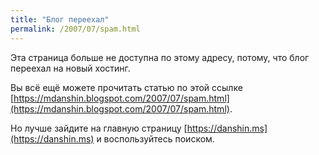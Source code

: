 ```yaml
---
title: "Блог переехал"
permalink: /2007/07/spam.html
---
```

Эта страница больше не доступна по этому адресу, потому, что блог переехал на новый хостинг.

Вы всё ещё можете прочитать статью по этой ссылке [https://mdanshin.blogspot.com/2007/07/spam.html](https://mdanshin.blogspot.com/2007/07/spam.html).

Но лучше зайдите на главную страницу [https://danshin.ms](https://danshin.ms) и воспользуйтесь поиском.